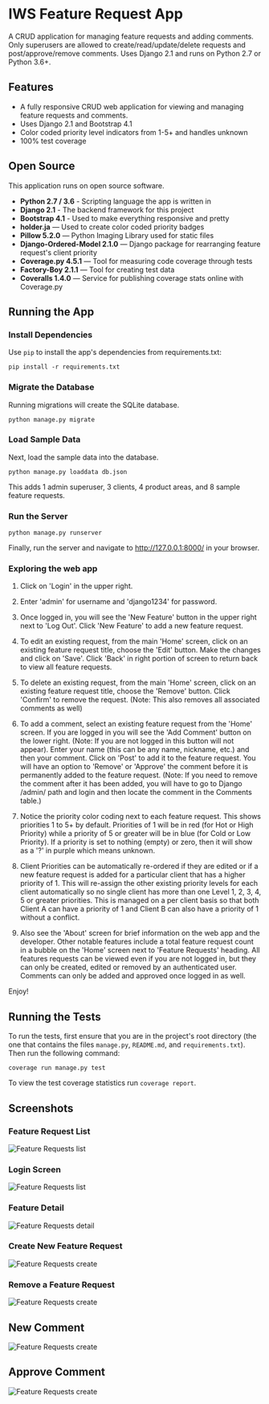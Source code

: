 # IWS Feature Request App

A CRUD application for managing feature requests and adding comments. Only superusers are allowed to create/read/update/delete requests and post/approve/remove comments. Uses Django 2.1 and runs on Python 2.7 or Python 3.6+.

## Features

* A fully responsive CRUD web application for viewing and managing feature requests and comments.
* Uses Django 2.1 and Bootstrap 4.1
* Color coded priority level indicators from 1-5+ and handles unknown
* 100% test coverage

## Open Source

This application runs on open source software.

* **Python 2.7 / 3.6** - Scripting language the app is written in
* **Django 2.1** - The backend framework for this project
* **Bootstrap 4.1** - Used to make everything responsive and pretty
* **holder.ja** — Used to create color coded priority badges
* **Pillow 5.2.0** — Python Imaging Library used for static files
* **Django-Ordered-Model 2.1.0** — Django package for rearranging feature request's client priority
* **Coverage.py 4.5.1** — Tool for measuring code coverage through tests
* **Factory-Boy 2.1.1** — Tool for creating test data
* **Coveralls 1.4.0** — Service for publishing coverage stats online with Coverage.py

## Running the App

### Install Dependencies

Use `pip` to install the app's dependencies from requirements.txt:

    pip install -r requirements.txt

### Migrate the Database

Running migrations will create the SQLite database.

    python manage.py migrate

### Load Sample Data

Next, load the sample data into the database.

    python manage.py loaddata db.json

This adds 1 admin superuser, 3 clients, 4 product areas, and 8 sample feature requests.

### Run the Server

    python manage.py runserver

Finally, run the server and navigate to http://127.0.0.1:8000/ in your browser.

### Exploring the web app

1. Click on 'Login' in the upper right.

2. Enter 'admin' for username and 'django1234' for password.

3. Once logged in, you will see the 'New Feature' button in the upper right next to 'Log Out'. Click 'New Feature' to add a new feature request.

4. To edit an existing request, from the main 'Home' screen, click on an existing feature request title, choose the 'Edit' button. Make the changes and click on 'Save'. Click 'Back' in right portion of screen to return back to view all feature requests.

5. To delete an existing request, from the main 'Home' screen, click on an existing feature request title, choose the 'Remove' button. Click 'Confirm' to remove the request. (Note: This also removes all associated comments as well)

6. To add a comment, select an existing feature request from the 'Home' screen. If you are logged in you will see the 'Add Comment' button on the lower right. (Note: If you are not logged in this button will not appear). Enter your name (this can be any name, nickname, etc.) and then your comment. Click on 'Post' to add it to the feature request. You will have an option to 'Remove' or 'Approve' the comment before it is permanently added to the feature request. (Note: If you need to remove the comment after it has been added, you will have to go to Django /admin/ path and login and then locate the comment in the Comments table.)

7. Notice the priority color coding next to each feature request. This shows priorities 1 to 5+ by default. Priorities of 1 will be in red (for Hot or High Priority) while a priority of 5 or greater will be in blue (for Cold or Low Priority). If a priority is set to nothing (empty) or zero, then it will show as a '?' in purple which means unknown.

8. Client Priorities can be automatically re-ordered if they are edited or if a new feature request is added for a particular client that has a higher priority of 1. This will re-assign the other existing priority levels for each client automatically so no single client has more than one Level 1, 2, 3, 4, 5 or greater priorities. This is managed on a per client basis so that both Client A can have a priority of 1 and Client B can also have a priority of 1 without a conflict.

9. Also see the 'About' screen for brief information on the web app and the developer. Other notable features include a total feature request count in a bubble on the 'Home' screen next to 'Feature Requests' heading. All features requests can be viewed even if you are not logged in, but they can only be created, edited or removed by an authenticated user. Comments can only be added and approved once logged in as well.

Enjoy!


## Running the Tests

To run the tests, first ensure that you are in the project's root directory
(the one that contains the files `manage.py`, `README.md`, and `requirements.txt`).
Then run the following command:

    coverage run manage.py test

To view the test coverage statistics run `coverage report`.

## Screenshots

### Feature Request List

![Feature Requests list](screenshots/home.png)

### Login Screen

![Feature Requests list](screenshots/login.png)

### Feature Detail

![Feature Requests detail](screenshots/feature_detail.png)

### Create New Feature Request

![Feature Requests create](screenshots/new_feature.png)

### Remove a Feature Request

![Feature Requests create](screenshots/feature_remove.png)

## New Comment

![Feature Requests create](screenshots/new_comment.png)

## Approve Comment

![Feature Requests create](screenshots/approve_comment.png)
